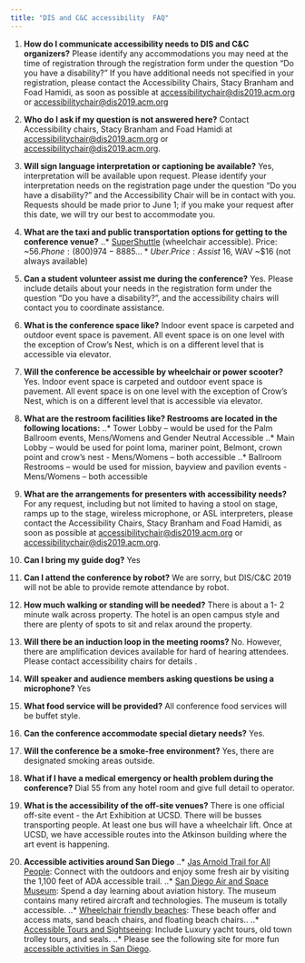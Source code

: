 ```yaml
---
title: "DIS and C&C accessibility  FAQ"
---
```



1. __How do I communicate accessibility needs to DIS and C&C organizers?__ 
Please identify any accommodations you may need at the time of registration through the registration form under the question “Do you have a disability?” If you have additional needs not specified in your registration, please contact the Accessibility Chairs, Stacy Branham and Foad Hamidi, as soon as possible at [accessibilitychair@dis2019.acm.org](mailto:accessibilitychair@dis2019.acm.org) or [accessibilitychair@dis2019.acm.org](mailto:accessibilitychair@dis2019.acm.org)

2. __Who do I ask if my question is not answered here?__ 
Contact Accessibility chairs, Stacy Branham and Foad Hamidi at [accessibilitychair@dis2019.acm.org](mailto:accessibilitychair@dis2019.acm.org) or [accessibilitychair@dis2019.acm.org](mailto:accessibilitychair@dis2019.acm.org).

3. __Will sign language interpretation or captioning be available?__
Yes, interpretation will be available upon request. Please identify your interpretation needs on the registration page under the question “Do you have a disability?” and the Accessibility Chair will be in contact with you. Requests should be made prior to June 1; if you make your request after this date, we will try our best to accommodate you.

4. __What are the taxi and public transportation options for getting to the conference venue?__
..* [SuperShuttle](https://www.supershuttle.com/) (wheelchair accessible). Price: ~$56. Phone: (800) 974-8885.
..* Uber. Price: Assist ~$16, WAV ~$16 (not always available)

5. __Can a student volunteer assist me during the conference?__
Yes. Please include details about your needs in the registration form under the question “Do you have a disability?”, and the accessibility chairs will contact you to coordinate assistance.

6. __What is the conference space like?__ 
Indoor event space is carpeted and outdoor event space is pavement. All event space is on one level with the exception of Crow’s Nest, which is on a different level that is accessible via elevator.

7. __Will the conference be accessible by wheelchair or power scooter?__ 
Yes. Indoor event space is carpeted and outdoor event space is pavement. All event space is on one level with the exception of Crow’s Nest, which is on a different level that is accessible via elevator.

8. __What are the restroom facilities like? Restrooms are located in the following locations:__ 
..* Tower Lobby – would be used for the Palm Ballroom events, Mens/Womens and Gender Neutral Accessible
..* Main Lobby – would be used for point loma, mariner point, Belmont, crown point and crow’s nest - Mens/Womens – both accessible
..* Ballroom Restrooms – would be used for mission, bayview and pavilion events - Mens/Womens – both accessible

9. __What are the arrangements for presenters with accessibility needs?__ 
For any request, including but not limited to having a stool on stage, ramps up to the stage, wireless microphone, or ASL interpreters, please contact the Accessibility Chairs, Stacy Branham and Foad Hamidi, as soon as possible at [accessibilitychair@dis2019.acm.org](mailto:accessibilitychair@dis2019.acm.org) or [accessibilitychair@dis2019.acm.org](mailto:accessibilitychair@dis2019.acm.org).

10. __Can I bring my guide dog?__ 
Yes

11. __Can I attend the conference by robot?__
We are sorry, but DIS/C&C 2019 will not be able to provide remote attendance by robot.

12. __How much walking or standing will be needed?__ 
There is about a 1- 2 minute walk across property. The hotel is an open campus style and there are plenty of spots to sit and relax around the property. 

13. __Will there be an induction loop in the meeting rooms?__ 
No. However, there are amplification devices available for hard of hearing attendees.  Please contact accessibility chairs for details .

14. __Will speaker and audience members asking questions be using a microphone?__
Yes

15. __What food service will be provided?__ 
All conference food services will be buffet style.

16. __Can the conference accommodate special dietary needs?__
Yes.

17. __Will the conference be a smoke-free environment?__
Yes, there are designated smoking areas outside. 

18. __What if I have a medical emergency or health problem during the conference?__ 
Dial 55 from any hotel room and give full detail to operator.

19. __What is the accessibility of the off-site venues?__ 
There is one official off-site event - the Art Exhibition at UCSD. There will be busses transporting people. At least one bus will have a wheelchair lift. Once at UCSD, we have accessible routes into the Atkinson building where the art event is happening.

20. __Accessible activities around San Diego__
..* [Jas Arnold Trail for All People](https://www.sandiego.gov/park-and-recreation/parks/trail-for-all-people): Connect with the outdoors and enjoy some fresh air by visiting the 1,100 feet of ADA accessible trail. 
..* [San Diego Air and Space Museum](http://sandiegoairandspace.org): Spend a day learning about aviation history. The museum contains many retired aircraft and technologies. The museum is totally accessible. 
..* [Wheelchair friendly beaches](https://www.sandiego.org/articles/accessible/beach-wheelchairs-san-diego-beaches.aspx): These beach offer and access mats, sand beach chairs, and floating beach chairs.. 
..* [Accessible Tours and Sightseeing](https://www.sandiego.org/articles/accessible/tours-sightseeing.aspx): Include Luxury yacht tours, old town trolley tours, and seals. 
..* Please see the following site for more fun [accessible activities in San Diego](https://www.sandiego.org/plan/visitors-information-services/accessible-traveling.aspx).
